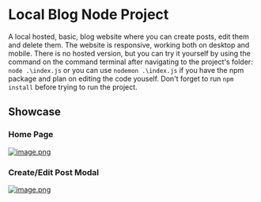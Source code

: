 # Local Blog Node Project
  A local hosted, basic, blog website where you can create posts, edit them and delete them. The website is responsive, working both on desktop and mobile. There is no hosted version, but you can try it yourself by using the command on the command terminal after navigating to the project's folder: ```node .\index.js``` or you can use ```nodemon .\index.js``` if you have the npm package and plan on editing the code youself. Don't forget to run ```npm install``` before trying to run the project.

## Showcase
### Home Page
[![image.png](https://i.postimg.cc/282mHNCN/image.png)](https://postimg.cc/SJ2ws5Xg)
### Create/Edit Post Modal
[![image.png](https://i.postimg.cc/SQGJp5mD/image.png)](https://postimg.cc/rzK81f0r)

